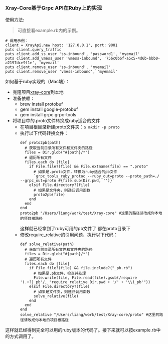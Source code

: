 ### Xray-Core基于Grpc API在Ruby上的实现

使用方法: 

> 可直接看example.rb内的示例。
```
# 调用示例：
client = XrayApi.new host: '127.0.0.1', port: 9001
puts client.query_traffic
puts client.add_ss_user 'ss-inbound', 'password1', 'myemail'
puts client.add_vmess_user 'vmess-inbound', '756c0b6f-a5c5-4d6b-bbb0-a2197dce9f1e', 'myemail'
puts client.remove_user 'ss-inbound', 'myemail'
puts client.remove_user 'vmess-inbound', 'myemail'
```

如何基于ruby实现的（Mac端）：

- 克隆项目[xray-core](https://github.com/XTLS/Xray-core)到本地
- 准备依赖：
    - brew install protobuf
    - gem install google-protobuf
    - gem install grpc grpc-tools
- 将项目中的.proto文件转换成ruby适合的文件
  - 在项目根目录新建proto文件夹：`$ mkdir -p proto`
  - 执行以下代码转换文件：
    ```
    def proto2pb(path)
      # 获取当前目录所有文件和文件夹的路径
      files = Dir.glob("#{path}/*")
      # 遍历所有文件
      files.each do |file|
        if File.file?(file) && File.extname(file) == ".proto"
          # 如果是.proto文件，转换为ruby适合的pb文件
          `grpc_tools_ruby_protoc --ruby_out=proto --proto_path=./ --grpc_out=proto #{file.sub(Dir.pwd, '')}`
        elsif File.directory?(file)
          # 如果是文件夹，则递归调用函数
          proto2pb(file)
        end
      end
    end
    proto2pb "/Users/liang/work/test/Xray-core" #这里的路径请改成你本地的项目根路径
    ```
    这样就已经拿到了ruby可用的pb文件了 都在proto目录下
  - 修改require_relative的引用问题，执行以下代码：
    ```
    def solve_relative(path)
      # 获取当前目录所有文件和文件夹的路径
      files = Dir.glob("#{path}/*")
      # 遍历所有文件
      files.each do |file|
        if File.file?(file) && file.include?("_pb.rb")
          # 如果是.pb文件，检查并处理
          File.write(file, File.read(file).gsub(/require '(.+?)_pb'/, "require_relative Dir.pwd + '/' + '\\1_pb'"))
        elsif File.directory?(file)
          # 如果是文件夹，则递归调用函数
          solve_relative(file)
        end
      end
    end
    solve_relative "/Users/liang/work/test/Xray-core/proto" #这里的路径请改成你本地的项目根路径
    ```
这样就已经得到完全可以用的ruby版本的代码了。接下来就可以按example.rb中的方式调用了。